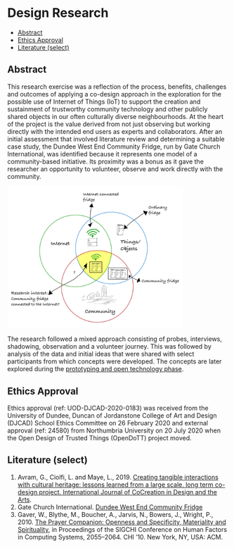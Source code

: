 # Design Research 

* [Abstract](#abstract)
* [Ethics Approval](#ethics-approval)
* [Literature (select)](#literature-select)

## Abstract
This research exercise was a reflection of the process, benefits, challenges and outcomes of applying a co-design approach in the exploration for the possible use of Internet of Things (IoT) to support the creation and sustainment of trustworthy community technology and other publicly shared objects in our often culturally diverse neighbourhoods. At the heart of the project is the value derived from not just observing but working directly with the intended end users as experts and collaborators. After an initial assessment that involved literature review and determining a suitable case study, the Dundee West End Community Fridge, run by Gate Church International, was identified because it represents one model of a community-based initiative. Its proximity was a bonus as it gave the researcher an opportunity to volunteer, observe and work directly with the community. 

 <p><html>
 <img src="https://github.com/sktomor/OpenDoTT-communities/blob/master/design-research/images/Stakeholder-Mapping-1.jpg"
    width=400
      </img>
  </html>
  
The research followed a mixed approach consisting of probes, interviews, shadowing, observation and a volunteer journey.  This was followed by analysis of the data and initial ideas that were shared with select participants from which concepts were developed. The concepts are later explored during the [prototyping and open technology phase](https://github.com/sktomor/OpenDoTT-communities/tree/master/open-technology). 

## Ethics Approval
Ethics approval (ref: UOD-DJCAD-2020-0183) was received from the University of Dundee, Duncan of Jordanstone College of Art and Design (DJCAD) School Ethics Committee on 26 February 2020 and external approval (ref: 24580) from Northumbria University on 20 July 2020 when the Open Design of Trusted Things (OpenDoTT) project moved.

## Literature (select)
1. Avram, G., Ciolfi, L. and Maye, L., 2019. [Creating tangible interactions with cultural heritage: lessons learned from a large scale, long term co-design project. International Journal of CoCreation in Design and the Arts](https://doi.org/10.1080/15710882.2019.1596288).
2. Gate Church International. [Dundee West End Community Fridge](https://www.gatechurch.co.uk/community-fridge)
3. Gaver, W., Blythe, M., Boucher, A., Jarvis, N., Bowers, J., Wright, P., 2010. [The Prayer Companion: Openness and Specificity, Materiality and Spirituality](http://doi.acm.org/10.1145/1753326.1753640), in Proceedings of the SIGCHI Conference on Human Factors in Computing Systems, 2055–2064. CHI ’10. New York, NY, USA: ACM.


